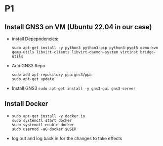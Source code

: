 # P1

## Install GNS3 on VM (Ubuntu 22.04 in our case)
- install Depepndencies:
    ```
    sudo apt-get install -y python3 python3-pip python3-pyqt5 qemu-kvm qemu-utils libvirt-clients libvirt-daemon-system virtinst bridge-utils
    ```
- Add GNS3 Repo
    ```
    sudo add-apt-repository ppa:gns3/ppa
    sudo apt-get update
    ```
- Install GNS3
    `sudo apt-get install -y gns3-gui gns3-server`

## Install Docker
-   ```
    sudo apt-get install -y docker.io
    sudo systemctl start docker
    sudo systemctl enable docker
    sudo usermod -aG docker $USER
    ```
- log out and log back in for the changes to take effects
